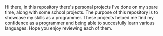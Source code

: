 Hi there, in this repository there's personal projects I've done on my spare time, along with some school projects. The purpose of this repository is to showcase my skills as a programmer. These projects helped me find my confidence as a programmer and being able to succesfully learn various languages. Hope you enjoy reviewing each of them.
